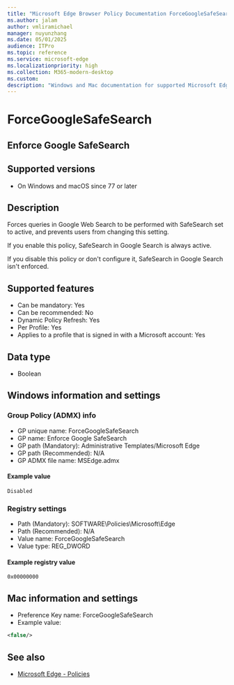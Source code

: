 ```yaml
---
title: "Microsoft Edge Browser Policy Documentation ForceGoogleSafeSearch"
ms.author: jalam
author: vmliramichael
manager: nuyunzhang
ms.date: 05/01/2025
audience: ITPro
ms.topic: reference
ms.service: microsoft-edge
ms.localizationpriority: high
ms.collection: M365-modern-desktop
ms.custom:
description: "Windows and Mac documentation for supported Microsoft Edge Browser policy: Enforce Google SafeSearch"
---
```


<!--THIS FILE IS AUTOMATICALLY GENERATED. MANUAL CHANGES WILL BE OVERWRITTEN.-->
<!--Please contact the Microsoft Edge Manageability team with any questions.-->

# ForceGoogleSafeSearch

## Enforce Google SafeSearch


## Supported versions

- On Windows and macOS since 77 or later

## Description

Forces queries in Google Web Search to be performed with SafeSearch set to active, and prevents users from changing this setting.

If you enable this policy, SafeSearch in Google Search is always active.

If you disable this policy or don't configure it, SafeSearch in Google Search isn't enforced.

## Supported features

- Can be mandatory: Yes
- Can be recommended: No
- Dynamic Policy Refresh: Yes
- Per Profile: Yes
- Applies to a profile that is signed in with a Microsoft account: Yes

## Data type

- Boolean

## Windows information and settings

### Group Policy (ADMX) info

- GP unique name: ForceGoogleSafeSearch
- GP name: Enforce Google SafeSearch
- GP path (Mandatory): Administrative Templates/Microsoft Edge
- GP path (Recommended): N/A
- GP ADMX file name: MSEdge.admx

#### Example value

```
Disabled
```

### Registry settings

- Path (Mandatory): SOFTWARE\Policies\Microsoft\Edge
- Path (Recommended): N/A
- Value name: ForceGoogleSafeSearch
- Value type: REG_DWORD

#### Example registry value

```
0x00000000
```


## Mac information and settings

- Preference Key name: ForceGoogleSafeSearch
- Example value:

```xml
<false/>
```

## See also
- [Microsoft Edge - Policies](../microsoft-edge-policies.md)
